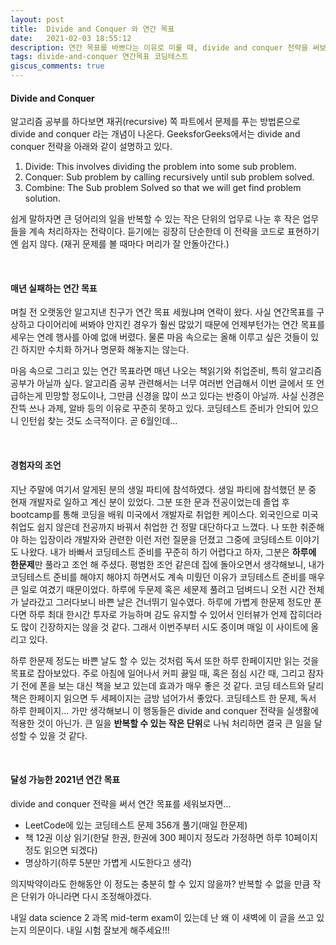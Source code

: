 ```yaml
---
layout: post
title:  Divide and Conquer 와 연간 목표
date:   2021-02-03 18:55:12
description: 연간 목표를 바쁘다는 이유로 미룰 때, divide and conquer 전략을 써보자.
tags: divide-and-conquer 연간목표 코딩테스트
giscus_comments: true
---
```

#### Divide and Conquer
 
알고리즘 공부를 하다보면 재귀(recursive) 쪽 파트에서 문제를 푸는 방법론으로 divide and conquer 라는 개념이 나온다. GeeksforGeeks에서는 divide and conquer 전략을 아래와 같이 설명하고 있다.

1. Divide: This involves dividing the problem into some sub problem.
2. Conquer: Sub problem by calling recursively until sub problem solved.
3. Combine: The Sub problem Solved so that we will get find problem solution.

쉽게 말하자면 큰 덩어리의 일을 반복할 수 있는 작은 단위의 업무로 나눈 후 작은 업무들을 계속 처리하자는 전략이다. 듣기에는 굉장히 단순한데 이 전략을 코드로 표현하기엔 쉽지 않다. (재귀 문제를 볼 때마다 머리가 잘 안돌아간다.)

<br>

#### 매년 실패하는 연간 목표

며칠 전 오랫동안 알고지낸 친구가 연간 목표 세웠냐며 연락이 왔다. 사실 연간목표를 구상하고 다이어리에 써봐야 안지킨 경우가 훨씬 많았기 때문에 언제부턴가는 연간 목표를 세우는 연례 행사를 아예 없애 버렸다. 물론 마음 속으로는 올해 이루고 싶은 것들이 있긴 하지만 수치화 하거나 명문화 해놓지는 않는다. 

마음 속으로 그리고 있는 연간 목표라면 매년 나오는 책읽기와 취업준비, 특히 알고리즘 공부가 아닐까 싶다. 알고리즘 공부 관련해서는 너무 여러번 언급해서 이번 글에서 또 언급하는게 민망할 정도이나, 그만큼 신경을 많이 쓰고 있다는 반증이 아닐까. 사실 신경은 잔뜩 쓰나 과제, 알바 등의 이유로 꾸준히 못하고 있다. 코딩테스트 준비가 안되어 있으니 인턴쉽 찾는 것도 소극적이다. 곧 6월인데... 

<br>

#### 경험자의 조언

지난 주말에 여기서 알게된 분의 생일 파티에 참석하였다. 생일 파티에 참석했던 분 중 현재 개발자로 일하고 계신 분이 있었다. 그분 또한 문과 전공이었는데 졸업 후 bootcamp를 통해 코딩을 배워 미국에서 개발자로 취업한 케이스다. 외국인으로 미국 취업도 쉽지 않은데 전공까지 바꿔서 취업한 건 정말 대단하다고 느꼈다. 나 또한 취준해야 하는 입장이라 개발자와 관련한 이런 저런 질문을 던졌고 그중에 코딩테스트 이야기도 나왔다. 내가 바빠서 코딩테스트 준비를 꾸준히 하기 어렵다고 하자, 그분은 **하루에 한문제**만 풀라고 조언 해 주셨다. 평범한 조언 같은데 집에 돌아오면서 생각해보니, 내가 코딩테스트 준비를 해야지 해야지 하면서도 계속 미뤘던 이유가 코딩테스트 준비를 매우 큰 일로 여겼기 때문이었다. 하루에 두문제 혹은 세문제 풀려고 덤벼드니 오전 시간 전체가 날라갔고 그러다보니 바쁜 날은 건너뛰기 일수였다. 하루에 가볍게 한문제 정도만 푼다면 하루 최대 한시간 투자로 가능하며 감도 유지할 수 있어서 인터뷰가 언제 잡히더라도 많이 긴장하지는 않을 것 같다. 그래서 이번주부터 시도 중이며 매일 이 사이트에 올리고 있다. 

하루 한문제 정도는 바쁜 날도 할 수 있는 것처럼 독서 또한 하루 한페이지만 읽는 것을 목표로 잡아보았다. 주로 아침에 일어나서 커피 끓일 때, 혹은 점심 시간 때, 그리고 잠자기 전에 폰을 보는 대신 책을 보고 있는데 효과가 매우 좋은 것 같다. 코딩 테스트와 달리 책은 한페이지 읽으면 두 세페이지는 금방 넘어가서 좋았다. 코딩테스트 한 문제, 독서 하루 한페이지... 가만 생각해보니 이 행동들은 divide and conquer 전략을 실생활에 적용한 것이 아닌가. 큰 일을 **반복할 수 있는 작은 단위**로 나눠 처리하면 결국 큰 일을 달성할 수 있을 것 같다.

<br>

#### 달성 가능한 2021년 연간 목표

divide and conquer 전략을 써서 연간 목표를 세워보자면...

* LeetCode에 있는 코딩테스트 문제 356개 풀기(매일 한문제)
* 책 12권 이상 읽기(한달 한권, 한권에 300 페이지 정도라 가정하면 하루 10페이지 정도 읽으면 되겠다)
* 명상하기(하루 5분만 가볍게 시도한다고 생각)

 의지박약이라도 한해동안 이 정도는 충분히 할 수 있지 않을까? 반복할 수 없을 만큼 작은 단위가 아니라면 다시 조정해야겠다.
 
 내일 data science 2 과목 mid-term exam이 있는데 난 왜 이 새벽에 이 글을 쓰고 있는지 의문이다. 내일 시험 잘보게 해주세요!!!